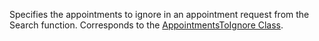 Specifies the appointments to ignore in an appointment request from the Search function.
Corresponds to the [AppointmentsToIgnore Class](https://msdn.microsoft.com/library/microsoft.crm.sdk.messages.appointmentstoignore.aspx).
